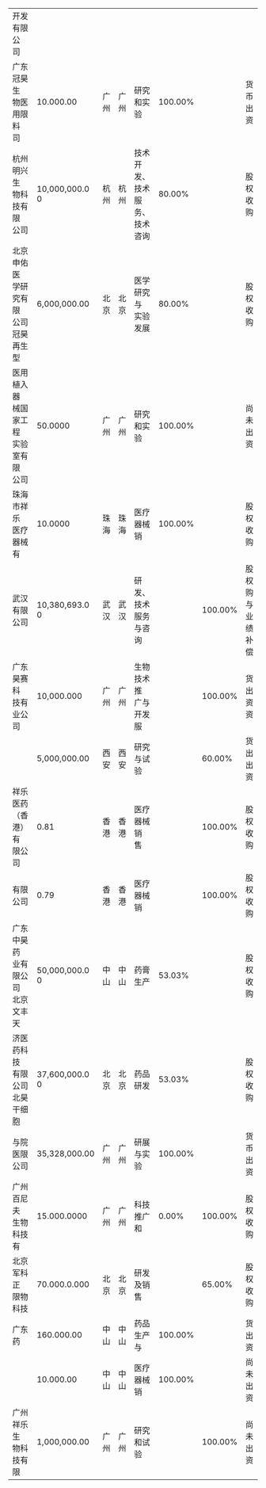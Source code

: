 <html><body><table><tr><td>开发有限公 司</td><td></td><td></td><td></td><td></td><td></td><td></td><td></td></tr><tr><td>广东冠昊生 物医用限料 司</td><td>10.000.00</td><td>广州</td><td>广州</td><td>研究和实验</td><td>100.00%</td><td></td><td>货币出资</td></tr><tr><td>杭州明兴生 物科技有限 公司</td><td>10,000,000.0 0</td><td>杭州</td><td>杭州</td><td>技术开发、 技术服务、 技术咨询</td><td>80.00%</td><td></td><td>股权收购</td></tr><tr><td>北京申佑医 学研究有限 公司 冠昊再生型</td><td>6,000,000.00</td><td>北京</td><td>北京</td><td>医学研究与 实验发展</td><td>80.00%</td><td></td><td>股权收购</td></tr><tr><td>医用植入器 械国家工程 实验室有限 公司</td><td>50.0000</td><td>广州</td><td>广州</td><td>研究和实验</td><td>100.00%</td><td></td><td>尚未出资</td></tr><tr><td>珠海市祥乐 医疗器械有</td><td>10.0000</td><td>珠海</td><td>珠海</td><td>医疗器械销</td><td>100.00%</td><td></td><td>股权收购</td></tr><tr><td>武汉有限 公司</td><td>10,380,693.0 0</td><td>武汉</td><td>武汉</td><td>研发、技术 服务与咨询</td><td></td><td>100.00%</td><td>股权购与 业绩补偿</td></tr><tr><td>广东昊赛科 技有业公司</td><td>10,000.000</td><td>广州</td><td>广州</td><td>生物技术推 广与开发服</td><td></td><td>100.00%</td><td>货出资资</td></tr><tr><td></td><td>5,000,000.00</td><td>西安</td><td>西安</td><td>研究与试验</td><td></td><td>60.00%</td><td>货出出资</td></tr><tr><td>祥乐医药 （香港）有 限公司</td><td>0.81</td><td>香港</td><td>香港</td><td>医疗器械销 售</td><td></td><td>100.00%</td><td>股权收购</td></tr><tr><td>有限公司</td><td>0.79</td><td>香港</td><td>香港</td><td>医疗器械销</td><td></td><td>100.00%</td><td>股权收购</td></tr><tr><td>广东中昊药 业有限公司 北京文丰天</td><td>50,000,000.0 0</td><td>中山</td><td>中山</td><td>药膏生产</td><td>53.03%</td><td></td><td>股权收购</td></tr><tr><td>济医药科技 有限公司 北昊干细胞</td><td>37,600,000.0 0</td><td>北京</td><td>北京</td><td>药品研发</td><td>53.03%</td><td></td><td>股权收购</td></tr><tr><td>与院医限 公司</td><td>35,328,000.00</td><td>广州</td><td>广州</td><td>研展与实验</td><td>100.00%</td><td></td><td>货币出资</td></tr><tr><td>广州百尼夫 生物科技有</td><td>15.000.0000</td><td>广州</td><td>广州</td><td>科技推广和</td><td>0.00%</td><td>100.00%</td><td>股权收购</td></tr><tr><td>北京军科正 限物科技</td><td>70.000.0.000</td><td>北京</td><td>北京</td><td>研发及销售</td><td></td><td>65.00%</td><td>股权收购</td></tr><tr><td>广东药</td><td>160.000.00</td><td>中山</td><td>中山</td><td>药品生产与</td><td>100.00%</td><td></td><td>货出资</td></tr><tr><td></td><td>10.000.00</td><td>中山</td><td>中山</td><td>医疗器械销</td><td>100.00%</td><td></td><td>尚未出资</td></tr><tr><td>广州祥乐生 物科技有限</td><td>1,000,000.00</td><td>广州</td><td>广州</td><td>研究和试验</td><td></td><td>100.00%</td><td>尚未出资</td></tr></table></body></html>  